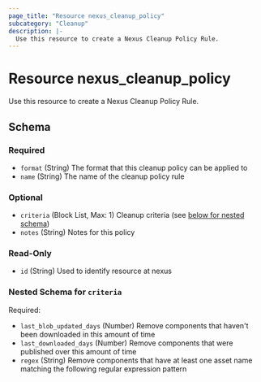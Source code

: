 ```yaml
---
page_title: "Resource nexus_cleanup_policy"
subcategory: "Cleanup"
description: |-
  Use this resource to create a Nexus Cleanup Policy Rule.
---
```

# Resource nexus_cleanup_policy
Use this resource to create a Nexus Cleanup Policy Rule.

<!-- schema generated by tfplugindocs -->
## Schema

### Required

- `format` (String) The format that this cleanup policy can be applied to
- `name` (String) The name of the cleanup policy rule

### Optional

- `criteria` (Block List, Max: 1) Cleanup criteria (see [below for nested schema](#nestedblock--criteria))
- `notes` (String) Notes for this policy

### Read-Only

- `id` (String) Used to identify resource at nexus

<a id="nestedblock--criteria"></a>
### Nested Schema for `criteria`

Required:

- `last_blob_updated_days` (Number) Remove components that haven't been downloaded in this amount of time
- `last_downloaded_days` (Number) Remove components that were published over this amount of time
- `regex` (String) Remove components that have at least one asset name matching the following regular expression pattern
